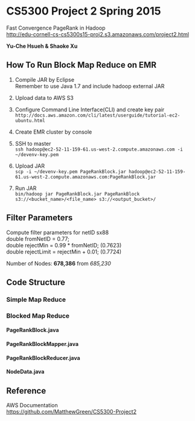 # CS5300 Project 2 Spring 2015
Fast Convergence PageRank in Hadoop  
http://edu-cornell-cs-cs5300s15-proj2.s3.amazonaws.com/project2.html

**Yu-Che Hsueh & Shaoke Xu**

## How To Run Block Map Reduce on EMR
1. Compile JAR by Eclipse  
Remember to use Java 1.7 and include hadoop external JAR

2. Upload data to AWS S3

3. Configure Command Line Interface(CLI) and create key pair  
`http://docs.aws.amazon.com/cli/latest/userguide/tutorial-ec2-ubuntu.html`

4. Create EMR cluster by console  

5. SSH to master  
`ssh hadoop@ec2-52-11-159-61.us-west-2.compute.amazonaws.com -i ~/devenv-key.pem`

6. Upload JAR  
`scp -i ~/devenv-key.pem PageRankBlock.jar hadoop@ec2-52-11-159-61.us-west-2.compute.amazonaws.com:PageRankBlock.jar`

7. Run JAR  
`bin/hadoop jar PageRankBlock.jar PageRankBlock s3://<bucket_name>/<file_name> s3://<output_bucket>/`

## Filter Parameters

Compute filter parameters for netID sx88  
	double fromNetID = 0.77;  
	double rejectMin = 0.99 * fromNetID; (0.7623)  
	double rejectLimit = rejectMin + 0.01; (0.7724)  

Number of Nodes: **678,386** from *685,230*  

## Code Structure
### Simple Map Reduce

### Blocked Map Reduce
#### PageRankBlock.java
#### PageRankBlockMapper.java
#### PageRankBlockReducer.java
#### NodeData.java

## Reference
AWS Documentation  
https://github.com/MatthewGreen/CS5300-Project2  